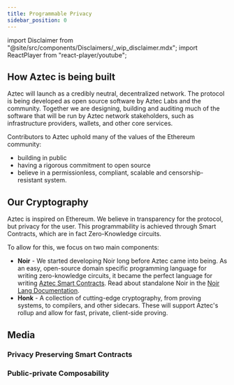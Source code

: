 ```yaml
---
title: Programmable Privacy
sidebar_position: 0
---
```


import Disclaimer from "@site/src/components/Disclaimers/\_wip_disclaimer.mdx";
import ReactPlayer from "react-player/youtube";

## How Aztec is being built

Aztec will launch as a credibly neutral, decentralized network. The protocol is being developed as open source software by Aztec Labs and the community. Together we are designing, building and auditing much of the software that will be run by Aztec network stakeholders, such as infrastructure providers, wallets, and other core services.

Contributors to Aztec uphold many of the values of the Ethereum community:

- building in public
- having a rigorous commitment to open source
- believe in a permissionless, compliant, scalable and censorship-resistant system.

## Our Cryptography

Aztec is inspired on Ethereum. We believe in transparency for the protocol, but privacy for the user. This programmability is achieved through Smart Contracts, which are in fact Zero-Knowledge circuits.

To allow for this, we focus on two main components:

- **Noir** - We started developing Noir long before Aztec came into being. As an easy, open-source domain specific programming language for writing zero-knowledge circuits, it became the perfect language for writing [Aztec Smart Contracts](aztec/concepts/smart_contracts/index.md). Read about standalone Noir in the [Noir Lang Documentation](https://noir-lang.org).
- **Honk** - A collection of cutting-edge cryptography, from proving systems, to compilers, and other sidecars. These will support Aztec's rollup and allow for fast, private, client-side proving.

## Media

### Privacy Preserving Smart Contracts

<ReactPlayer
    controls
    light
    width="100%"
    url="https://www.youtube.com/watch?v=09nDPDN1ORA"
  />

### Public-private Composability

<ReactPlayer
    controls
    light
    width="100%"
    url="https://www.youtube.com/watch?v=7Oc0tjdbi70&t=17723s"
  />

<Disclaimer />
